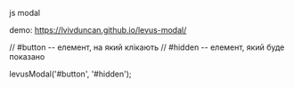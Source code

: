 js modal

demo: https://lvivduncan.github.io/levus-modal/

// #button -- елемент, на який клікають
// #hidden -- елемент, який буде показано

levusModal('#button', '#hidden');